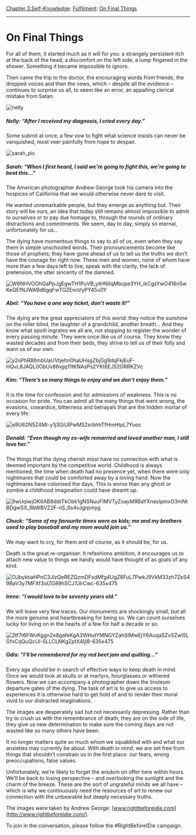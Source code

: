 [Chapter 3.Self-Knowledge](https://www.theschooloflife.com/thebookoflife/category/self-knowledge/): [Fulfilment](https://www.theschooloflife.com/thebookoflife/category/self-knowledge/fulfilment/): [On Final Things](https://www.theschooloflife.com/thebookoflife/on-final-things/)

* * *

# On Final Things

For all of them, it started much as it will for you: a strangely persistent itch at the back of the head, a discomfort on the left side, a lump fingered in the shower. Something it became impossible to ignore.

Then came the trip to the doctor, the encouraging words from friends, the dropped voices and then the news, which – despite all the evidence – continues to surprise us all, to seem like an error, an appalling clerical mistake from Satan.

![nelly](https://www.theschooloflife.com/thebookoflife/wp-content/uploads/2014/09/nelly.jpg)

##### Nelly: “After I received my diagnosis, I cried every day.”

Some submit at once, a few vow to fight what science insists can never be vanquished, most veer painfully from hope to despair.

![sarah_pic](https://www.theschooloflife.com/thebookoflife/wp-content/uploads/2014/09/sarah_pic.jpg)

##### Sarah: “When I first heard, I said we’re going to fight this, we’re going to beat this…”

The American photographer Andrew George took his camera into the hospices of California that we would otherwise never dare to visit.

He wanted unremarkable people, but they emerge as anything but. Their story will be ours, an idea that today still remains almost impossible to admit to ourselves or to pay due homage to, through the rounds of ordinary distractions and commitments. We seem, day to day, simply so eternal, unfortunately for us…

The dying have momentous things to say to all of us, even when they say them in simple unschooled words. Their pronouncements become like those of prophets; they have gone ahead of us to tell us the truths we don’t have the courage for right now. These men and women, none of whom have more than a few days left to live, speak with the clarity, the lack of pretension, the utter sincerity of the damned.

![W6NHVOOhQaPpJgEgwTH1PuVB_ytHNiIqMbcpe3YH_ikCgsYwO416n5wKeQEfNJWABd6gqFwTGZEnnVyPY45u0Y](https://www.theschooloflife.com/thebookoflife/wp-content/uploads/2014/09/W6NHVOOhQaPpJgEgwTH1PuVB_ytHNiIqMbcpe3YH_ikCgsYwO416n5wKeQEfNJWABd6gqFwTGZEnnVyPY45u0Y.jpg)

##### Abel: “You have a one way ticket, don’t waste it!”

The dying are the great appreciators of this world: they notice the sunshine on the roller blind, the laughter of a grandchild, another breath… And they know what spoilt ingrates we all are, not stopping to register the wonder of every passing minute. They were once like us of course. They know they wasted decades and from their beds, they strive to tell us of their folly and warn us of our own.

![y2sPhR86mbUaUVtjehn0haUHsgZbjGg9dqFkjEuF-HQvL8JAQL0ObUv86vjjq11tKNAsPs2YKt6EJ52ORRKZVc](https://www.theschooloflife.com/thebookoflife/wp-content/uploads/2014/09/y2sPhR86mbUaUVtjehn0haUHsgZbjGg9dqFkjEuF-HQvL8JAQL0ObUv86vjjq11tKNAsPs2YKt6EJ52ORRKZVc.jpg)

##### Kim: “There’s so many things to enjoy and we don’t enjoy them.”

It is the time for confession and for admissions of weakness. This is no occasion for pride. You can admit all the many things that went wrong, the evasions, cowardice, bitterness and betrayals that are the hidden mortar of every life.

![e8U62N5Z4MI-y1j3GiUIPwM52srbhhTfHmHtpL7Yuoc](https://www.theschooloflife.com/thebookoflife/wp-content/uploads/2014/09/e8U62N5Z4MI-y1j3GiUIPwM52srbhhTfHmHtpL7Yuoc.jpg)

##### Donald: “Even though my ex-wife remarried and loved another man, I still love her.”

The things that the dying cherish most have no connection with what is deemed important by the competitive world. Childhood is always mentioned, the time when death had no presence yet, when there were only nightmares that could be comforted away by a loving hand. Now the nightmares have colonised the days. This is worse than any ghost or zombie a childhood imagination could have dreamt up.

![9wUqiwjOK6AB8ddrTkObk1gNSNuuFlMVTyZoayM9BaYXnesIpmxO3mNtBDgwSX_9bWBVZ2F-nS_6s4vJgrpmyg](https://www.theschooloflife.com/thebookoflife/wp-content/uploads/2014/09/9wUqiwjOK6AB8ddrTkObk1gNSNuuFlMVTyZoayM9BaYXnesIpmxO3mNtBDgwSX_9bWBVZ2F-nS_6s4vJgrpmyg.jpg)

##### Chuck: “Some of my favourite times were as kids; me and my brothers used to play baseball and my mom would join us.”

We may want to cry, for them and of course, as it should be, for us.

Death is the great re-organiser. It refashions ambition, it encourages us to attach new value to things we hardly would have thought of as goals of any kind.

![OJbyktiaHPnC3JlzQeREZQzmDFsdMfg4UgZ8FuL7PwkJ9VkM33zh7ZeS49BaV3y7MFXf3oIZG89hSCJ7JIrCwc-635x475](https://www.theschooloflife.com/thebookoflife/wp-content/uploads/2014/09/OJbyktiaHPnC3JlzQeREZQzmDFsdMfg4UgZ8FuL7PwkJ9VkM33zh7ZeS49BaV3y7MFXf3oIZG89hSCJ7JIrCwc-635x475.jpg)

##### Irene: “I would love to be seventy years old.”

We will leave very few traces. Our monuments are shockingly small, but all the more genuine and heartbreaking for being so. We can count ourselves lucky for living on in the hearts of a few for half a decade or so.

![2tf7t6FWvKggn2e8gafeKgA3WHutYMNGYZahStMwEjY6AuqaSZvSZwlSLGfxCqQuQcUl-SLLCLNKgZptX4Ijl8-635x475](https://www.theschooloflife.com/thebookoflife/wp-content/uploads/2014/09/2tf7t6FWvKggn2e8gafeKgA3WHutYMNGYZahStMwEjY6AuqaSZvSZwlSLGfxCqQuQcUl-SLLCLNKgZptX4Ijl8-635x475.jpg)

##### Odis: “I’ll be remembered for my red beet jam and quilting…”

Every age should be in search of effective ways to keep death in mind. Once we would look at skulls or at martyrs, hourglasses or withered flowers. Now we can accompany a photographer down the linoleum departure gates of the dying. The task of art is to give us access to experiences it is otherwise hard to get hold of and to render their moral vivid to our distracted imaginations.

The images are desperately sad but not necessarily depressing. Rather than try to crush us with the remembrance of death, they are on the side of life, they give us new determination to make sure the coming days are not wasted like so many others have been.

It no longer matters quite so much whom we squabbled with and what our anxieties may currently be about. With death in mind, we are set free from things that shouldn’t constrain us in the first place: our fears, wrong preoccupations, false values.

Unfortunately, we’re likely to forget the wisdom on offer here within hours. We’ll be back to losing perspective – and overlooking the sunlight and the charm of the breeze. These are the sort of ungrateful minds we all have – which is why we continuously need the resources of art to renew our connection with the unbearable but deeply necessary truths.

The images were taken by Andrew George: [www.rightbeforeidie.com](http://www.rightbeforeidie.com/).

To join in the conversation, please follow the #RightBeforeIDie campaign.
